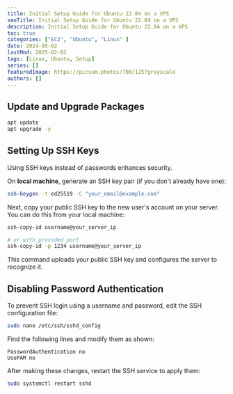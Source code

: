 ```yaml
---
title: Initial Setup Guide for Ubuntu 22.04 on a VPS
seoTitle: Initial Setup Guide for Ubuntu 22.04 on a VPS
description: Initial Setup Guide for Ubuntu 22.04 on a VPS
toc: true
categories: ["EC2", "Ubuntu", "Linux" ]
date: 2024-05-02
lastMod: 2025-02-02
tags: [Linux, Ubuntu, Setup]
series: []
featuredImage: https://picsum.photos/700/125?grayscale
authors: []
---
```



## Update and Upgrade Packages

```sh
apt update
apt upgrade -y
```

## Setting Up SSH Keys

Using SSH keys instead of passwords enhances security.

On **local machine**, generate an SSH key pair (if you don't already have one):

```sh
ssh-keygen -t ed25519 -C "your_email@example.com"
```

Next, copy your public SSH key to the new user's account on your server. You can do this from your local machine:

```bash
ssh-copy-id username@your_server_ip

# or with provided port
ssh-copy-id -p 1234 username@your_server_ip
```

This command uploads your public SSH key and configures the server to recognize it.

## Disabling Password Authentication

To prevent SSH login using a username and password, edit the SSH configuration file:

```sh
sudo nano /etc/ssh/sshd_config
```

Find the following lines and modify them as shown:

```plaintext
PasswordAuthentication no
UsePAM no
```

After making these changes, restart the SSH service to apply them:

```bash
sudo systemctl restart sshd
```
